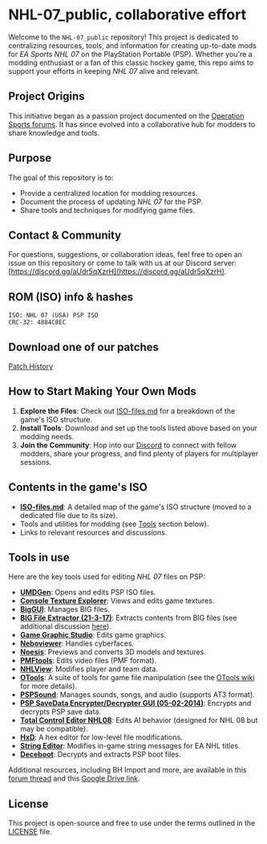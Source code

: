 # NHL-07_public, collaborative effort

Welcome to the `NHL-07_public` repository! This project is dedicated to centralizing resources, tools, and information for creating up-to-date mods for *EA Sports NHL 07* on the PlayStation Portable (PSP). Whether you're a modding enthusiast or a fan of this classic hockey game, this repo aims to support your efforts in keeping *NHL 07* alive and relevant.

## Project Origins
This initiative began as a passion project documented on the [Operation Sports forums](https://forums.operationsports.com/forums/ea-sports-nhl/932763-ea-sports-nhl-07-psp-quest-update.html). It has since evolved into a collaborative hub for modders to share knowledge and tools.

## Purpose
The goal of this repository is to:
- Provide a centralized location for modding resources.
- Document the process of updating *NHL 07* for the PSP.
- Share tools and techniques for modifying game files.

## Contact & Community
For questions, suggestions, or collaboration ideas, feel free to open an issue on this repository or come to talk with us at our Discord server: [https://discord.gg/aUdr5qXzrH](https://discord.gg/aUdr5qXzrH).

## ROM (ISO) info & hashes
````
ISO: NHL 07 (USA) PSP ISO 
CRC-32: 4884C8EC
````
## Download one of our patches
[Patch History](https://github.com/Bunkai9448/NHL-07_public/tree/main/Update-Mods) 

## How to Start Making Your Own Mods
1. **Explore the Files**: Check out [ISO-files.md](https://github.com/Bunkai9448/NHL-07_public/blob/main/ISO-files.md) for a breakdown of the game's ISO structure.
2. **Install Tools**: Download and set up the tools listed above based on your modding needs.
3. **Join the Community**: Hop into our [Discord](https://discord.gg/aUdr5qXzrH) to connect with fellow modders, share your progress, and find plenty of players for multiplayer sessions.

## Contents in the game's ISO
- **[ISO-files.md](https://github.com/Bunkai9448/NHL-07_public/blob/main/ISO-files.md)**: A detailed map of the game's ISO structure (moved to a dedicated file due to its size).
- Tools and utilities for modding (see [Tools](#tools) section below).
- Links to relevant resources and discussions.

## Tools in use

Here are the key tools used for editing *NHL 07* files on PSP:

- **[UMDGen](https://www.romhacking.net/utilities/1218/)**: Opens and edits PSP ISO files.
- **[Console Texture Explorer](https://reshax.com/topic/170-graphicstexture-finders-and-viewers/)**: Views and edits game textures.
- **[BigGUI](https://dl.fifa-infinity.com/fifa-09/biggui-tool/)**: Manages BIG files.
- **[BIG File Extractor (21-3-17)](https://app.box.com/s/6g2lpct0trk1ylg11j4udcjso4bg4q9h)**: Extracts contents from BIG files (see additional discussion [here](https://zenhax.com/viewtopic.php?t=11568)).
- **[Game Graphic Studio](https://www.romhacking.net/utilities/660/)**: Edits game graphics.
- **[Neboviewer](https://splinterice.com/topic/1417-neboviewer/)**: Handles cyberfaces.
- **[Noesis](http://www.richwhitehouse.com/index.php?content=inc_projects.php&showproject=91)**: Previews and converts 3D models and textures.
- **[PMFtools](https://github.com/TeamPBCN/pmftools)**: Edits video files (PMF format).
- **[NHLView](http://www.artemkh.com/nhl/nhlview/)**: Modifies player and team data.
- **[OTools](https://forum.xentax.com/viewtopic.php?t=21675)**: A suite of tools for game file manipulation (see the [OTools wiki](https://bitbucket.org/fifam/otools/wiki/browse/) for more details).
- **[PSPSound](https://pspunk.com/psp-atrac3/)**: Manages sounds, songs, and audio (supports AT3 format).
- **[PSP SaveData Encrypter/Decrypter GUI (05-02-2014)](https://wololo.net/talk/viewtopic.php?p=332315&sid=ee68f593ed4ccb6b7b6c96d4e7b80c5a#p332315)**: Encrypts and decrypts PSP save data.
- **[Total Control Editor NHL08](https://wasserlasser.com/filebase/index.php?file/2354-total-control-editor/)**: Edits AI behavior (designed for NHL 08 but may be compatible).
- **[HxD](https://mh-nexus.de/en/hxd/)**: A hex editor for low-level file modifications.
- **[String Editor](https://www.artemkh.com/nhl/stredit/)**: Modifies in-game string messages for EA NHL titles.
- **[Deceboot](https://www.romhacking.net/utilities/1225/)**: Decrypts and extracts PSP boot files.

Additional resources, including BH Import and more, are available in this [forum thread](https://forums.operationsports.com/forums/ea-sports-nhl/932763-ea-sports-nhl-07-psp-quest-update-8.html) and this [Google Drive link](https://drive.google.com/file/d/1Rm_O4k81lplfeUFLLHMEnYTToRujk5QA/).

## License
This project is open-source and free to use under the terms outlined in the [LICENSE](LICENSE) file.


